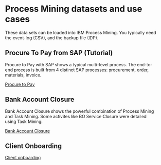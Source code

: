 # Process Mining datasets and use cases
These data sets can be loaded into IBM Process Mining. You typically need the event-log (CSV), and the backup file (IDP).

## Procure To Pay from SAP (Tutorial)
Procure to Pay with SAP shows a typical multi-level process. The end-to-end process is built from 4 distinct SAP processes: procurement, order, materials, invoice.

[Procure to Pay](./Procure%20To%20Pay%20(Tutorial)/README.md)

## Bank Account Closure
Bank Account Closure shows the powerful combination of Process Mining and Task Mining. Some activites like BO Service Closure were detailed using Task Mining.

[Bank Account Closure](./Bank%20Account%20Closure/README.md)

##  Client Onboarding
[Client onboarding](./Client%20onboarding/README.md)